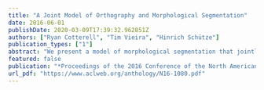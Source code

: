 ```yaml
---
title: "A Joint Model of Orthography and Morphological Segmentation"
date: 2016-06-01
publishDate: 2020-03-09T17:39:32.962851Z
authors: ["Ryan Cotterell", "Tim Vieira", "Hinrich Schütze"]
publication_types: ["1"]
abstract: "We present a model of morphological segmentation that jointly learns to segment and restore orthographic changes, e.g., funniest 7 → fun-y-est. We term this form of analysis canonical segmentation and contrast it with the traditional surface segmentation, which segments a surface form into a sequence of substrings, e.g., funniest 7 → funn-i-est. We derive an importance sampling algorithm for approximate inference in the model and report experimental results on English, German and Indonesian."
featured: false
publication: "*Proceedings of the 2016 Conference of the North American Chapter of the Association for Computational Linguistics: Human Language Technologies*"
url_pdf: "https://www.aclweb.org/anthology/N16-1080.pdf"
---
```


